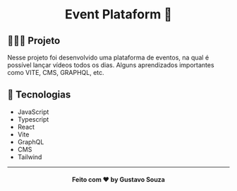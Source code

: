 <h1 align="center">
  Event Plataform 🚀 
</h1>


## 👨🏼‍💻 Projeto
Nesse projeto foi desenvolvido uma plataforma de eventos, na qual é possível lançar vídeos todos os dias. Alguns aprendizados importantes como VITE, CMS, GRAPHQL, etc.

## 🔨 Tecnologias

- JavaScript
- Typescript
- React
- Vite
- GraphQL
- CMS
- Tailwind

---

<h4 align="center">
  Feito com ❤️ by Gustavo Souza
</h4>
